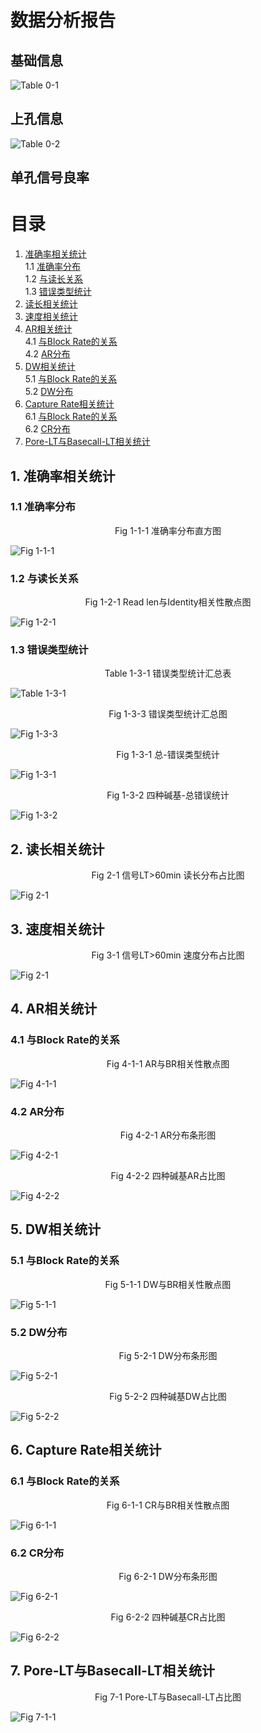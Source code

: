  

# 数据分析报告

## 基础信息

![Table 0-1](imgs/table_20240117_Sync_Y0004_04_H01_Run0002_run_info.png)

## 上孔信息

![Table 0-2](imgs/table_20240117_Sync_Y0004_04_H01_Run0002_pore_info.png)

## 单孔信号良率

<div style="page-break-after: always;"></div>

# 目录

1. [准确率相关统计](#准确率相关统计)  
   1.1 [准确率分布](#准确率分布)  
   1.2 [与读长关系](#与读长关系)  
   1.3 [错误类型统计](#错误类型统计)  
2. [读长相关统计](#读长相关统计)
3. [速度相关统计](#速度相关统计)
4. [AR相关统计](#AR相关统计)  
   4.1 [与Block Rate的关系](#与Block-Rate的关系)  
   4.2 [AR分布](#AR分布)
5. [DW相关统计](#DW相关统计)  
   5.1 [与Block Rate的关系](#与Block-Rate的关系)  
   5.2 [DW分布](#DW分布)  
6. [Capture Rate相关统计](#Capture-Rate相关统计)  
   6.1 [与Block Rate的关系](#与Block-Rate的关系-1)  
   6.2 [CR分布](#CR分布)
7. [Pore-LT与Basecall-LT相关统计](#Pore-LT与Basecall-LT相关统计)

<div style="page-break-after: always;"></div>

## 1. 准确率相关统计

### 1.1 准确率分布

<div style="text-align: center;">
Fig 1-1-1 准确率分布直方图
</div>

![Fig 1-1-1](imgs/proportion_identity_L844.png)

### 1.2 与读长关系 

<div style="text-align: center;">
Fig 1-2-1 Read len与Identity相关性散点图
</div>

![Fig 1-2-1](imgs/correlation_read_len_and_identity_L844.png)

### 1.3 错误类型统计

<div style="text-align: center;">
Table 1-3-1 错误类型统计汇总表
</div>

![Table 1-3-1](imgs/table_error_type_statistics_L844.png)

<div style="text-align: center;">
Fig 1-3-3 错误类型统计汇总图
</div>

![Fig 1-3-3](imgs/error_type_statistics_L844.png)

<div style="text-align: center;">
Fig 1-3-1 总-错误类型统计
</div>

![Fig 1-3-1](imgs/total_error_type_L844.png)
 
<div style="text-align: center;">
Fig 1-3-2 四种碱基-总错误统计
</div>

![Fig 1-3-2](imgs/4_base_error_type_L844.png)

## 2. 读长相关统计

<div style="text-align: center;">
Fig 2-1 信号LT>60min 读长分布占比图
</div>

![Fig 2-1](imgs/proportion_read_len_L844.png)

## 3. 速度相关统计

<div style="text-align: center;">
Fig 3-1 信号LT>60min 速度分布占比图
</div>

![Fig 2-1](imgs/proportion_speed_L844.png)


## 4. AR相关统计

### 4.1 与Block Rate的关系

<div style="text-align: center;">
Fig 4-1-1 AR与BR相关性散点图
</div>

![Fig 4-1-1](imgs/correlation_AR_and_BR_L844.png)

### 4.2 AR分布

<div style="text-align: center;">
Fig 4-2-1 AR分布条形图
</div>

![Fig 4-2-1](imgs/AR_prop_L844.png)

<div style="text-align: center;">
Fig 4-2-2 四种碱基AR占比图
</div>

![Fig 4-2-2](imgs/4_Base_AR_L844.png)

## 5. DW相关统计

### 5.1 与Block Rate的关系

<div style="text-align: center;">
Fig 5-1-1 DW与BR相关性散点图
</div>

![Fig 5-1-1](imgs/correlation_DW_and_BR_L844.png)

### 5.2 DW分布

<div style="text-align: center;">
Fig 5-2-1 DW分布条形图
</div>

![Fig 5-2-1](imgs/DW_prop_L844.png)

<div style="text-align: center;">
Fig 5-2-2 四种碱基DW占比图
</div>

![Fig 5-2-2](imgs/4_Base_DW_L844.png)

## 6. Capture Rate相关统计

### 6.1 与Block Rate的关系

<div style="text-align: center;">
Fig 6-1-1 CR与BR相关性散点图
</div>

![Fig 6-1-1](imgs/correlation_CR_and_BR_L844.png)

### 6.2 CR分布

<div style="text-align: center;">
Fig 6-2-1 DW分布条形图
</div>

![Fig 6-2-1](imgs/CR_prop_L844.png)

<div style="text-align: center;">
Fig 6-2-2 四种碱基CR占比图
</div>

![Fig 6-2-2](imgs/4_Base_CR_L844.png)

## 7. Pore-LT与Basecall-LT相关统计

<div style="text-align: center;">
Fig 7-1 Pore-LT与Basecall-LT占比图
</div>

![Fig 7-1-1](imgs/Pore_LT-Basecall_LT_L844.png)
    
